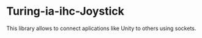 # Turing-ia-ihc-Joystick
This library allows to connect aplications like Unity to others using sockets.
